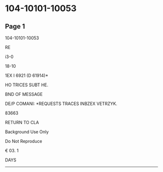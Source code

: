 # 104-10101-10053

## Page 1

104-10101-10053

RE

i3-0

18-10

1EX I 6921 (D 61914)*

HO TRICES SUBT HE.

BND OF MESSAGE

DE/P COMANI: *REQUESTS TRACES INBZEX VETRZYK.

83663

RETURN TO CLA

Background Use Only

Do Not Reproduce

€ 03. 1

DAYS

---


